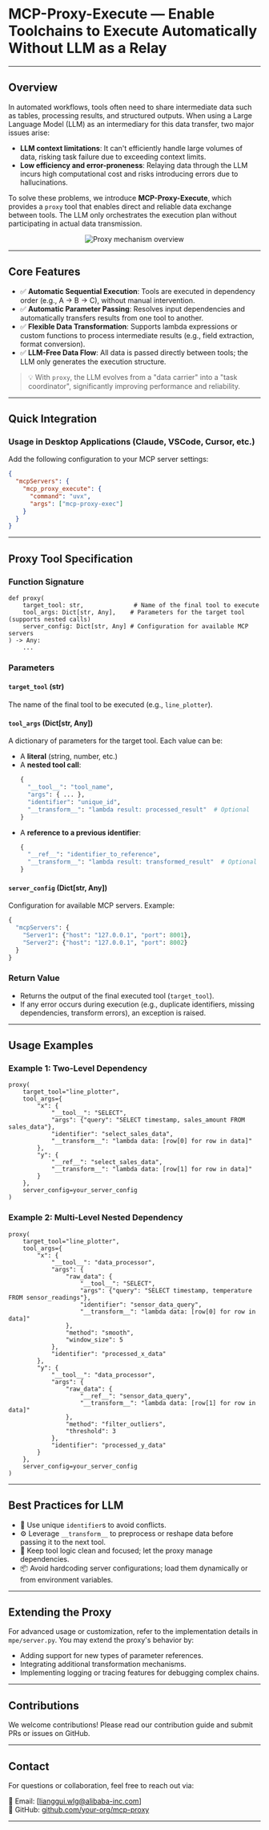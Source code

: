 # MCP-Proxy-Execute — Enable Toolchains to Execute Automatically Without LLM as a Relay


---

## Overview  

In automated workflows, tools often need to share intermediate data such as tables, processing results, and structured outputs. When using a Large Language Model (LLM) as an intermediary for this data transfer, two major issues arise:

- **LLM context limitations**: It can't efficiently handle large volumes of data, risking task failure due to exceeding context limits.
- **Low efficiency and error-proneness**: Relaying data through the LLM incurs high computational cost and risks introducing errors due to hallucinations.

To solve these problems, we introduce **MCP-Proxy-Execute**, which provides a `proxy` tool that enables direct and reliable data exchange between tools. The LLM only orchestrates the execution plan without participating in actual data transmission.


<div align="center">

![Proxy mechanism overview](figure/proxy.png)

</div>

---

## Core Features  

- ✅ **Automatic Sequential Execution**: Tools are executed in dependency order (e.g., A → B → C), without manual intervention.  
- ✅ **Automatic Parameter Passing**: Resolves input dependencies and automatically transfers results from one tool to another.  
- ✅ **Flexible Data Transformation**: Supports lambda expressions or custom functions to process intermediate results (e.g., field extraction, format conversion).  
- ✅ **LLM-Free Data Flow**: All data is passed directly between tools; the LLM only generates the execution structure.

> 💡 With `proxy`, the LLM evolves from a "data carrier" into a "task coordinator", significantly improving performance and reliability.

---

## Quick Integration  

### Usage in Desktop Applications (Claude, VSCode, Cursor, etc.)

Add the following configuration to your MCP server settings:

```json
{
  "mcpServers": {
    "mcp_proxy_execute": {
      "command": "uvx",
      "args": ["mcp-proxy-exec"]
    }
  }
}
```

---

## Proxy Tool Specification

### Function Signature  

```
def proxy(
    target_tool: str,              # Name of the final tool to execute
    tool_args: Dict[str, Any],    # Parameters for the target tool (supports nested calls)
    server_config: Dict[str, Any] # Configuration for available MCP servers
) -> Any:
    ...
```

### Parameters  

#### `target_tool` (str)  
The name of the final tool to be executed (e.g., `line_plotter`).

#### `tool_args` (Dict[str, Any])  
A dictionary of parameters for the target tool. Each value can be:

- A **literal** (string, number, etc.)
- A **nested tool call**:
  ```python
  {
    "__tool__": "tool_name",
    "args": { ... },
    "identifier": "unique_id",
    "__transform__": "lambda result: processed_result"  # Optional
  }
  ```
- A **reference to a previous identifier**:
  ```python
  {
    "__ref__": "identifier_to_reference",
    "__transform__": "lambda result: transformed_result"  # Optional
  }
  ```

#### `server_config` (Dict[str, Any])  
Configuration for available MCP servers. Example:

```python
{
  "mcpServers": {
    "Server1": {"host": "127.0.0.1", "port": 8001},
    "Server2": {"host": "127.0.0.1", "port": 8002}
  }
}
```

### Return Value  

- Returns the output of the final executed tool (`target_tool`).
- If any error occurs during execution (e.g., duplicate identifiers, missing dependencies, transform errors), an exception is raised.

---

## Usage Examples  

### Example 1: Two-Level Dependency  

```
proxy(
    target_tool="line_plotter",
    tool_args={
        "x": {
            "__tool__": "SELECT",
            "args": {"query": "SELECT timestamp, sales_amount FROM sales_data"},
            "identifier": "select_sales_data",
            "__transform__": "lambda data: [row[0] for row in data]"
        },
        "y": {
            "__ref__": "select_sales_data",
            "__transform__": "lambda data: [row[1] for row in data]"
        }
    },
    server_config=your_server_config
)
```

### Example 2: Multi-Level Nested Dependency  

```
proxy(
    target_tool="line_plotter",
    tool_args={
        "x": {
            "__tool__": "data_processor",
            "args": {
                "raw_data": {
                    "__tool__": "SELECT",
                    "args": {"query": "SELECT timestamp, temperature FROM sensor_readings"},
                    "identifier": "sensor_data_query",
                    "__transform__": "lambda data: [row[0] for row in data]"
                },
                "method": "smooth",
                "window_size": 5
            },
            "identifier": "processed_x_data"
        },
        "y": {
            "__tool__": "data_processor",
            "args": {
                "raw_data": {
                    "__ref__": "sensor_data_query",
                    "__transform__": "lambda data: [row[1] for row in data]"
                },
                "method": "filter_outliers",
                "threshold": 3
            },
            "identifier": "processed_y_data"
        }
    },
    server_config=your_server_config
)
```

---

## Best Practices for LLM

- 📌 Use unique `identifier`s to avoid conflicts.
- ⚙️ Leverage `__transform__` to preprocess or reshape data before passing it to the next tool.
- 🔄 Keep tool logic clean and focused; let the proxy manage dependencies.
- 📦 Avoid hardcoding server configurations; load them dynamically or from environment variables.

---

## Extending the Proxy  

For advanced usage or customization, refer to the implementation details in `mpe/server.py`. You may extend the proxy's behavior by:

- Adding support for new types of parameter references.
- Integrating additional transformation mechanisms.
- Implementing logging or tracing features for debugging complex chains.

---

## Contributions  

We welcome contributions! Please read our contribution guide and submit PRs or issues on GitHub.

---

## Contact  

For questions or collaboration, feel free to reach out via:

📧 Email: [lianggui.wlg@alibaba-inc.com]  
🔗 GitHub: [github.com/your-org/mcp-proxy](https://github.com/your-org/mcp-proxy)

---
